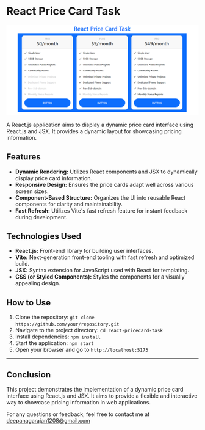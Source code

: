 # React Price Card Task

![Preview](src/demo.png)


A React.js application aims to display a dynamic price card interface using React.js and JSX. It provides a dynamic layout for showcasing pricing information.

## Features
- **Dynamic Rendering:** Utilizes React components and JSX to dynamically display price card information.
- **Responsive Design:** Ensures the price cards adapt well across various screen sizes.
- **Component-Based Structure:** Organizes the UI into reusable React components for clarity and maintainability.
- **Fast Refresh:** Utilizes Vite's fast refresh feature for instant feedback during development.

## Technologies Used
- **React.js:** Front-end library for building user interfaces.
- **Vite:** Next-generation front-end tooling with fast refresh and optimized build.
- **JSX:** Syntax extension for JavaScript used with React for templating.
- **CSS (or Styled Components):** Styles the components for a visually appealing design.

## How to Use
1. Clone the repository: `git clone https://github.com/your/repository.git`
2. Navigate to the project directory: `cd react-pricecard-task`
3. Install dependencies: `npm install`
4. Start the application: `npm start`
5. Open your browser and go to `http://localhost:5173`

---
## Conclusion

This project demonstrates the implementation of a dynamic price card interface using React.js and JSX. It aims to provide a flexible and interactive way to showcase pricing information in web applications.

For any questions or feedback, feel free to contact me at deepanagarajan1208@gmail.com

